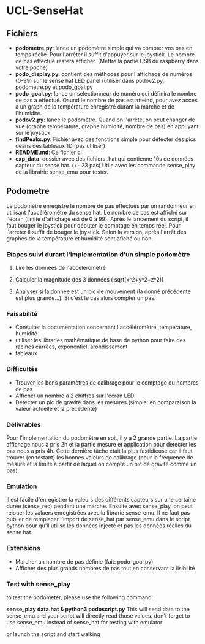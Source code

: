 # UCL-SenseHat

## Fichiers

* __podometre.py__: lance un podomètre simple qui va compter vos pas en temps réelle. Pour l'arrêter il suffit d'appuyer sur le joystick. Le nombre de pas effectué restera afficher. (Mettre la partie USB du raspberry dans votre poche)
* __podo_display.py__: contient des méthodes pour l'affichage de numéros (0-99) sur le sense hat LED panel (utiliser dans podov2.py, podometre.py et podo_goal.py
* __podo_goal.py__: lance un selectionneur de numéro qui définira le nombre de pas a effectué. Qaund le nombre de pas est atteind, pour avez acces à un graph de la température enregistré durant la marche et de l'humidité.
* __podov2.py__: lance le podomètre. Quand on l'arrête, on peut changer de vue (graphe température, graphe humidité, nombre de pas) en appuyant sur le joystick
* __findPeaks.py__: Fichier avec des fonctions simple pour détecter des pics deans des tableaux 1D (pas utiliser)
* __README.md__: Ce fichier ci
* __exp_data__: dossier avec des fichiers .hat qui contienne 10s de données capteur du sense hat. (+- 23 pas) Utile avec les commande sense_play de la librairie sense_emu pour tester.

## Podometre

Le podomètre enregistre le nombre de pas effectués par un randonneur en utilisant l'accéléromètre du sense hat. Le nombre de pas est affiché sur l'écran (limite d'affichage est de 0 à 99). Après le lancement du script, il faut bouger le joystick pour débuter le comptage en temps réel. Pour l'arreter il suffit de bouger le joystick. Selon la version, après l'arrêt des graphes de la température et humidité sont afiché ou non.

### Etapes suivi durant l'implementation d'un simple podomètre

1. Lire les données de l'accéléromètre

2. Calculer la magnitude des 3 données ( sqrt(x^2+y^2+z^2))

3. Analyser si la donnée est un pic de mouvement (la donné précédente est plus grande...). Si c'est le cas alors compter un pas.

### Faisabilité

* Consulter la documentation concernant l'accéléromètre, température, humidité
* utiliser les libraries mathématique de base de python pour faire des racines carrées, exponentiel, arondissement
* tableaux

### Difficultés

* Trouver les bons paramètres de calibrage pour le comptage du nombres de pas
* Afficher un nombre à 2 chiffres sur l'écran LED
* Détecter un pic de gravité dans les mesures (simple: en comparaison la valeur actuelle et la précédente)

### Délivrables

Pour l'implementation du podomètre en soit, il y a 2 grande partie. La partie affichage nous à pris 2h et la partie mesure et application pour detecter les pas nous a pris 4h. Cette dernière tâche était la plus fastidieuse car il faut trouver (en testant) les bonnes valeurs de calibrage (pour la fréquence de mesure et la limite à partir de laquel on compte un pic de gravité comme un pas).


### Emulation
Il est facile d'enregistrer la valeurs des différents capteurs sur une certaine durée (sense_rec) pendant une marche. Ensuite avec sense_play, on peut rejouer les valuers enregistrées avec la librarie sense_emu. Il ne faut pas oublier de remplacer l'import de sense_hat par sense_emu dans le script python pour qu'il utilise les données injecté et pas les données réelles du sense hat.

### Extensions

* Marcher un nombre de pas définie (fait: podo_goal.py)
* Afficher des plus grands nombres de pas tout en conservant la lisibilité

### Test with sense_play
to test the podometer, please use the following command:

__sense_play data.hat & python3 podoscript.py__
 This will send data to the sense_emu and your script will directly read those values. don't forget to use sense_emu instead of sense_hat for testing with emulator

or launch the script and start walking
